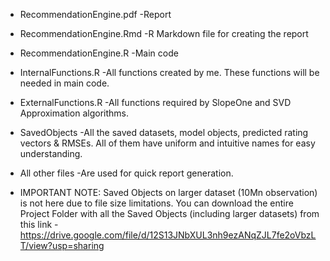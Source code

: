 - RecommendationEngine.pdf -Report

- RecommendationEngine.Rmd -R Markdown file for creating the report

- RecommendationEngine.R -Main code

- InternalFunctions.R -All functions created by me. These functions will be needed in main code.

- ExternalFunctions.R -All functions required by SlopeOne and SVD Approximation algorithms.

- SavedObjects -All the saved datasets, model objects, predicted rating vectors & RMSEs. All of them have uniform and intuitive names for easy understanding.

- All other files -Are used for quick report generation.

- IMPORTANT NOTE: Saved Objects on larger dataset (10Mn observation) is not here due to file size limitations. You can download the entire Project Folder with all the Saved Objects (including larger datasets) from this link - https://drive.google.com/file/d/12S13JNbXUL3nh9ezANqZJL7fe2oVbzLT/view?usp=sharing

